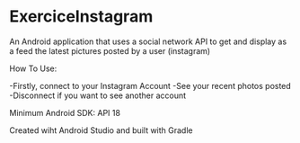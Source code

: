 # ExerciceInstagram
An Android application that uses a social network API to get and display as a feed the latest pictures posted by a user (instagram)

How To Use:

  -Firstly, connect to your Instagram Account
  -See your recent photos posted
  -Disconnect if you want to see another account
  
  
Minimum Android SDK: API 18


Created wiht Android Studio and built with Gradle 
